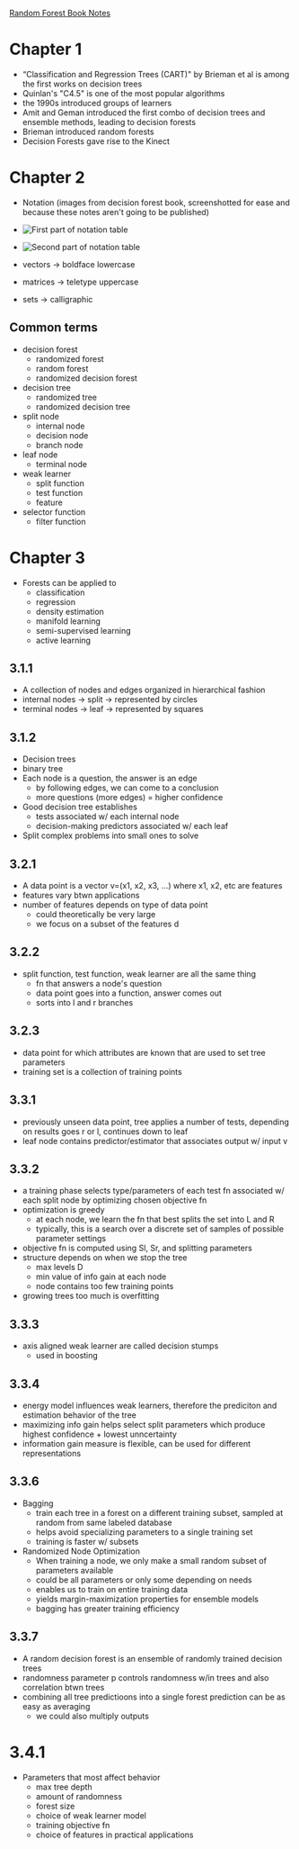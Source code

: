 [Random Forest Book Notes](https://link.springer.com/book/10.1007/978-1-4471-4929-3)

# Chapter 1
* “Classification and Regression Trees (CART)" by Brieman et al is among the first works on decision trees
* Quinlan's "C4.5" is one of the most popular algorithms
* the 1990s introduced groups of learners
* Amit and Geman introduced the first combo of decision trees and ensemble methods, leading to decision forests
* Brieman introduced random forests
* Decision Forests gave rise to the Kinect

# Chapter 2
* Notation (images from decision forest book, screenshotted for ease and because these notes aren't going to be published)
* ![First part of notation table](https://github.com/NeuroDataDesign/ProgLearn_2021-2022/blob/main/Sarah_Houlton/Images/Screenshot%20(81).png)
* ![Second part of notation table](https://github.com/NeuroDataDesign/ProgLearn_2021-2022/blob/main/Sarah_Houlton/Images/Screenshot%20(82).png)

* vectors -> boldface lowercase
* matrices -> teletype uppercase
* sets -> calligraphic
## Common terms
* decision forest
  * randomized forest
  * random forest
  * randomized decision forest
* decision tree
  * randomized tree
  * randomized decision tree
* split node
  * internal node
  * decision node
  * branch node
* leaf node
  * terminal node
* weak learner
  * split function
  * test function
  * feature
* selector function
  * filter function

# Chapter 3
* Forests can be applied to 
  * classification
  * regression
  * density estimation
  * manifold learning
  * semi-supervised learning
  * active learning
## 3.1.1
* A collection of nodes and edges organized in hierarchical fashion
* internal nodes -> split -> represented by circles
* terminal nodes -> leaf -> represented by squares
## 3.1.2
* Decision trees
* binary tree
* Each node is a question, the answer is an edge
  * by following edges, we can come to a conclusion
  * more questions (more edges) = higher confidence
* Good decision tree establishes
  * tests associated w/ each internal node
  * decision-making predictors associated w/ each leaf
* Split complex problems into small ones to solve
## 3.2.1
* A data point is a vector v=(x1, x2, x3, ...) where x1, x2, etc are features
* features vary btwn applications
* number of features depends on type of data point
  *   could theoretically be very large
  *   we focus on a subset of the features d
## 3.2.2
* split function, test function, weak learner are all the same thing
  * fn that answers a node's question
  * data point goes into a function, answer comes out
  * sorts into l and r branches
## 3.2.3
* data point for which attributes are known that are used to set tree parameters
* training set is a collection of training points
## 3.3.1
* previously unseen data point, tree applies a number of tests, depending on results goes r or l, continues down to leaf
* leaf node contains predictor/estimator that associates output w/ input v
## 3.3.2
* a training phase selects type/parameters of each test fn associated w/ each split node by optimizing chosen objective fn
* optimization is greedy
  * at each node, we learn the fn that best splits the set into L and R
  * typically, this is a search over a discrete set of samples of possible parameter settings
* objective fn is computed using Sl, Sr, and splitting parameters
* structure depends on when we stop the tree
  * max levels D
  * min value of info gain at each node
  * node contains too few training points
* growing trees too much is overfitting
## 3.3.3
* axis aligned weak learner are called decision stumps
  * used in boosting
## 3.3.4
* energy model influences weak learners, therefore the prediciton and estimation behavior of the tree
* maximizing info gain helps select split parameters which produce highest confidence + lowest unncertainty
* information gain measure is flexible, can be used for different representations
## 3.3.6
* Bagging
  * train each tree in a forest on a different training subset, sampled at random from same labeled database
  * helps avoid specializing parameters to a single training set
  * training is faster w/ subsets
* Randomized Node Optimization
  * When training a node, we only make a small random subset of parameters available
  * could be all parameters or only some depending on needs
  * enables us to train on entire training data
  * yields margin-maximization properties for ensemble models
  * bagging has greater training efficiency
## 3.3.7
* A random decision forest is an ensemble of randomly trained decision trees
* randomness parameter p controls randomness w/in trees and also correlation btwn trees
* combining all tree predictioons into a single forest prediction can be as easy as averaging
  * we could also multiply outputs
#  3.4.1
* Parameters that most affect behavior
  * max tree depth
  * amount of randomness
  * forest size
  * choice of weak learner model
  * training objective fn
  * choice of features in practical applications 
